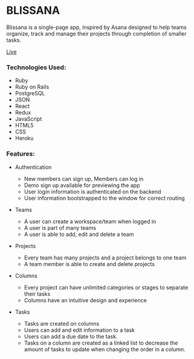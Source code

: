 # BLISSANA

Blissana is a single-page app, inspired by Asana designed to help teams organize, track and manage their projects through completion of smaller tasks. 

[Live](https://bliss-ana.herokuapp.com/)

### Technologies Used:
* Ruby
* Ruby on Rails
* PostgreSQL
* JSON
* React
* Redux
* JavaScript
* HTML5
* CSS
* Heroku

### Features:

* Authentication
  * New members can sign up, Members can log in
  * Demo sign up available for previewing the app
  * User login information is authenticated on the backend
  * User information bootstrapped to the window for correct routing

* Teams
  * A user can create a workspace/team when logged in
  * A user is part of many teams
  * A user is able to add, edit and delete a team

* Projects
  * Every team has many projects and a project belongs to one team
  * A team member is able to create and delete projects

* Columns
  * Every project can have unlimited categories or stages to separate their tasks
  * Columns have an intuitive design and experience

* Tasks
  * Tasks are created on columns
  * Users can add and edit information to a task
  * Users can add a due date to the task.
  * Tasks on a column are created as a linked list to decrease the amount of tasks to update when changing the order in a column.
  
